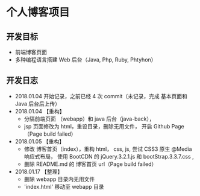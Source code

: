 # 个人博客项目

## 开发目标
+ 前端博客页面
+ 多种编程语言搭建 Web 后台（Java, Php, Ruby, Phtyhon）

## 开发日志
+ 2018.01.04 开始记录，之前已经  4 次 commit（未记录，完成 基本页面和 Java 后台后上传）
+ 2018.01.04 【重构】
  - 分隔前端页面 （webapp）和 java 后台（java-back），
  - jsp  页面修改为 html，重设目录，删除无用文件， 开启 Github Page（Page build failed）
+ 2018.01.05 【重构】
  - 修改 博客首页（index），重构  html， css, js, 尝试 CSS3 原生 @Media 响应式布局， 使用 BootCDN 的 jQuery.3.2.1.js 和 bootStrap.3.3.7.css , 
  - 删除 README.md 的 博客首页 url（Page build failed）
+ 2018.01.17 【整理】
  - 删除 webapp 目录内无用文件
  - 'index.html' 移动至 webapp 目录